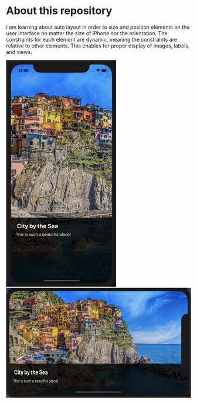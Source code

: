 <h1>About this repository</h1>

I am learning about auto layout in order to size and position elements on the user interface no matter the size of iPhone nor the orientation. The constraints for each element are dynamic, meaning the constraints are relative to other elements. This enables for proper display of images, labels, and views.

<img src="images/layout-portrait.png" width="300"> <img src="images/layout-landscape.png" height="300">
